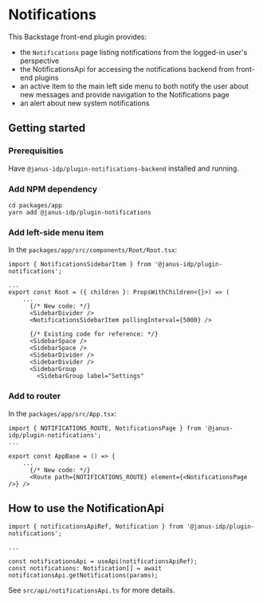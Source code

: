 # Notifications

This Backstage front-end plugin provides:

- the `Notifications` page listing notifications from the logged-in user's perspective
- the NotificationsApi for accessing the notifications backend from front-end plugins
- an active item to the main left side menu to both notify the user about new messages and provide navigation to the Notifications page
- an alert about new system notifications

## Getting started

### Prerequisities

Have `@janus-idp/plugin-notifications-backend` installed and running.

### Add NPM dependency

```
cd packages/app
yarn add @janus-idp/plugin-notifications
```

### Add left-side menu item

In the `packages/app/src/components/Root/Root.tsx`:

```
import { NotificationsSidebarItem } from '@janus-idp/plugin-notifications';

...
export const Root = ({ children }: PropsWithChildren<{}>) => (
    ...
      {/* New code: */}
      <SidebarDivider />
      <NotificationsSidebarItem pollingInterval={5000} />

      {/* Existing code for reference: */}
      <SidebarSpace />
      <SidebarSpace />
      <SidebarDivider />
      <SidebarDivider />
      <SidebarGroup
        <SidebarGroup label="Settings"
```

### Add to router

In the `packages/app/src/App.tsx`:

```
import { NOTIFICATIONS_ROUTE, NotificationsPage } from '@janus-idp/plugin-notifications';
...

export const AppBase = () => {
    ...
      {/* New code: */}
      <Route path={NOTIFICATIONS_ROUTE} element={<NotificationsPage />} />
```

## How to use the NotificationApi

```
import { notificationsApiRef, Notification } from '@janus-idp/plugin-notifications';

...

const notificationsApi = useApi(notificationsApiRef);
const notifications: Notification[] = await notificationsApi.getNotifications(params);

```

See `src/api/notificationsApi.ts` for more details.
